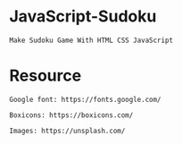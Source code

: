 # JavaScript-Sudoku

    Make Sudoku Game With HTML CSS JavaScript


# Resource

    Google font: https://fonts.google.com/

    Boxicons: https://boxicons.com/

    Images: https://unsplash.com/


